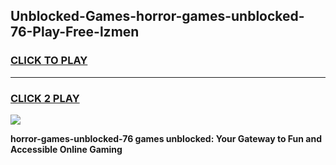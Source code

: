 
## Unblocked-Games-horror-games-unblocked-76-Play-Free-lzmen
<h3>
<a href="https://premium76.site?title=horror-games-unblocked-76&ref=17A">CLICK TO PLAY</a></h3>
<hr>

<h3>
<a href="https://premium76.site?title=horror-games-unblocked-76&ref=17A">CLICK 2 PLAY</a>
  
</h3>

<a href="https://premium76.site?title=horror-games-unblocked-76&ref=17A"><img src="https://clearcache.store/games.png"></a>


**horror-games-unblocked-76 games unblocked: Your Gateway to Fun and Accessible Online Gaming**
